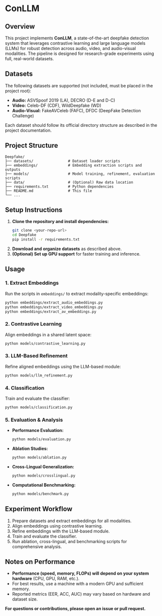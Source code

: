 # ConLLM

## Overview
This project implements **ConLLM**, a state-of-the-art deepfake detection system that leverages contrastive learning and large language models (LLMs) for robust detection across audio, video, and audio-visual modalities. The pipeline is designed for research-grade experiments using full, real-world datasets.

## Datasets
The following datasets are supported (not included, must be placed in the project root):
- **Audio:** ASVSpoof 2019 (LA), DECRO (D-E and D-C)
- **Video:** Celeb-DF (CDF), WildDeepfake (WD)
- **Audio-Visual:** FakeAVCeleb (FAFC), DFDC (DeepFake Detection Challenge)

Each dataset should follow its official directory structure as described in the project documentation.

## Project Structure
```
Deepfake/
├── datasets/                # Dataset loader scripts
├── embeddings/              # Embedding extraction scripts and outputs
├── models/                  # Model training, refinement, evaluation scripts
├── data/                    # (Optional) Raw data location
├── requirements.txt         # Python dependencies
├── README.md                # This file
└── ...
```

## Setup Instructions
1. **Clone the repository and install dependencies:**
   ```bash
   git clone <your-repo-url>
   cd Deepfake
   pip install -r requirements.txt
   ```
2. **Download and organize datasets** as described above.
3. **(Optional) Set up GPU support** for faster training and inference.

## Usage
### 1. Extract Embeddings
Run the scripts in `embeddings/` to extract modality-specific embeddings:
```bash
python embeddings/extract_audio_embeddings.py
python embeddings/extract_video_embeddings.py
python embeddings/extract_av_embeddings.py
```

### 2. Contrastive Learning
Align embeddings in a shared latent space:
```bash
python models/contrastive_learning.py
```

### 3. LLM-Based Refinement
Refine aligned embeddings using the LLM-based module:
```bash
python models/llm_refinement.py
```

### 4. Classification
Train and evaluate the classifier:
```bash
python models/classification.py
```

### 5. Evaluation & Analysis
- **Performance Evaluation:**
  ```bash
  python models/evaluation.py
  ```
- **Ablation Studies:**
  ```bash
  python models/ablation.py
  ```
- **Cross-Lingual Generalization:**
  ```bash
  python models/crosslingual.py
  ```
- **Computational Benchmarking:**
  ```bash
  python models/benchmark.py
  ```

## Experiment Workflow
1. Prepare datasets and extract embeddings for all modalities.
2. Align embeddings using contrastive learning.
3. Refine embeddings with the LLM-based module.
4. Train and evaluate the classifier.
5. Run ablation, cross-lingual, and benchmarking scripts for comprehensive analysis.

## Notes on Performance
- **Performance (speed, memory, FLOPs) will depend on your system hardware** (CPU, GPU, RAM, etc.).
- For best results, use a machine with a modern GPU and sufficient memory.
- Reported metrics (EER, ACC, AUC) may vary based on hardware and dataset size.



**For questions or contributions, please open an issue or pull request.** 
